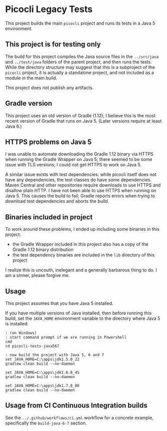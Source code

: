 # Picocli Legacy Tests

This project builds the main `picocli` project and runs its tests in a Java 5 environment.

## This project is for testing only
The build for this project compiles the Java source files in the `../src/java` and `../test/java` folders of the parent project, and then runs the tests.
While the directory structure may suggest that this is a subproject of the `picocli` project, it is actually a standalone project, and not included as a module in the main build.

This project does not publish any artifacts.

## Gradle version
This project uses an old version of Gradle (1.12); I believe this is the most recent version of Gradle that runs on Java 5. (Later versions require at least Java 6.)

## HTTPS problems on Java 5
I was unable to automate downloading the Gradle 1.12 binary via HTTPS when running the Gradle Wrapper on Java 5; there seemed to be some issue with TLS versions; I could not get HTTPS to work on Java 5.

A similar issue exists with test dependencies: while picocli itself does not have any dependencies, the test classes do have some dependencies.
Maven Central and other repositories require downloads to use HTTPS and disallow plain HTTP.
I have not been able to use HTTPS when running on Java 5.
This causes the build to fail; Gradle reports errors when trying to download test dependencies and aborts the build.

## Binaries included in project
To work around these problems, I ended up including some binaries in this project:

* the Gradle Wrapper included in this project also has a copy of the Gradle 1.12 binary distribution
* the test dependency binaries are included in the `lib` directory of this project

I realize this is uncouth, inelegant and a generally barbarous thing to do. I am a sinner, please forgive me.

## Usage
This project assumes that you have Java 5 installed.

If you have multiple versions of Java installed, then before running this build, set the `JAVA_HOME` environment variable to the directory where Java 5 is installed:

```
: (on Windows)
: start command prompt if we are running in Powershell
cmd
cd picocli-tests-java567

: now build the project with Java 5, 6 and 7
set JAVA_HOME=C:\apps\jdk1.5.0_22
gradlew clean build --no-daemon

set JAVA_HOME=C:\apps\jdk1.6.0_45
gradlew clean build --no-daemon

set JAVA_HOME=C:\apps\jdk1.7.0_80
gradlew clean build --no-daemon
```

## Usage from CI Continuous Integration builds

See the `../.github/workflows/ci.yml` workflow for a concrete example, specifically the `build-java-6-7` section.
